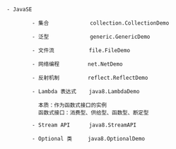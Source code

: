     - JavaSE
            
            - 集合             collection.CollectionDemo
            
            - 泛型             generic.GenericDemo
            
            - 文件流           file.FileDemo
            
            - 网络编程         net.NetDemo
            
            - 反射机制         reflect.ReflectDemo
            
            - Lambda 表达式    java8.LambdaDemo
            
              本质：作为函数式接口的实例
              函数式接口：消费型、供给型、函数型、断定型
              
            - Stream API      java8.StreamAPI
            
            - Optional 类     java8.OptionalDemo
              